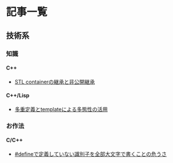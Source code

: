 # 記事一覧

## 技術系

### 知識

#### C++

- [STL containerの継承と非公開継承](contents/089C3BAB-039D-462E-B0B1-BABF5E15AB8F.md)

#### C++/Lisp

- [多重定義とtemplateによる多態性の活用](contents/AC935E3D-52EA-4B38-9081-399C6CEF1F6F.md)

### お作法

#### C/C++

- [#defineで定義していない識別子を全部大文字で書くことの危うさ](contents/82982609-0B21-4766-B2DC-D7F747582C23.md)